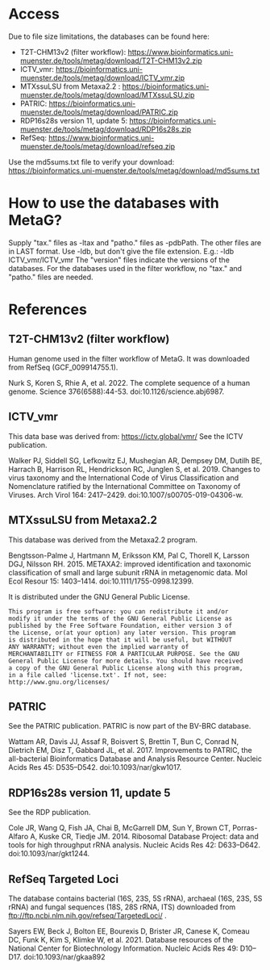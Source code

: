 # Access
Due to file size limitations, the databases can be found here:

* T2T-CHM13v2 (filter workflow): https://www.bioinformatics.uni-muenster.de/tools/metag/download/T2T-CHM13v2.zip
* ICTV_vmr: https://bioinformatics.uni-muenster.de/tools/metag/download/ICTV_vmr.zip
* MTXssuLSU from Metaxa2.2 : https://bioinformatics.uni-muenster.de/tools/metag/download/MTXssuLSU.zip
* PATRIC: https://bioinformatics.uni-muenster.de/tools/metag/download/PATRIC.zip
* RDP16s28s version 11, update 5: https://bioinformatics.uni-muenster.de/tools/metag/download/RDP16s28s.zip
* RefSeq: https://www.bioinformatics.uni-muenster.de/tools/metag/download/refseq.zip

Use the md5sums.txt file to verify your download: https://bioinformatics.uni-muenster.de/tools/metag/download/md5sums.txt

# How to use the databases with MetaG?
Supply "tax." files as -ltax and "patho." files as -pdbPath.
The other files are in LAST format. Use -ldb, but don't give
the file extension. E.g.: -ldb ICTV_vmr/ICTV_vmr
The "version" files indicate the versions of the databases.
For the databases used in the filter workflow, no "tax." and
"patho." files are needed.

# References

## T2T-CHM13v2 (filter workflow)
Human genome used in the filter workflow of MetaG. It was downloaded from RefSeq (GCF_009914755.1).

Nurk S, Koren S, Rhie A, et al. 2022.
	The complete sequence of a human genome.
	Science 376(6588):44-53. doi:10.1126/science.abj6987.

## ICTV_vmr
This data base was derived from: https://ictv.global/vmr/
See the ICTV publication.

Walker PJ, Siddell SG, Lefkowitz EJ, Mushegian AR, Dempsey DM,
Dutilh BE, Harrach B, Harrison RL, Hendrickson RC, Junglen S,
et al. 2019.
	Changes to virus taxonomy and the International Code of Virus
	Classification and Nomenclature ratified by the International
	Committee on Taxonomy of Viruses.
	Arch Virol 164: 2417–2429. doi:10.1007/s00705-019-04306-w.

## MTXssuLSU from Metaxa2.2
This database was derived from the Metaxa2.2 program.

Bengtsson-Palme J, Hartmann M, Eriksson KM, Pal C, Thorell K,
Larsson DGJ, Nilsson RH. 2015.
	METAXA2: improved identification and taxonomic classification
	of small and large subunit rRNA in metagenomic data.
	Mol Ecol Resour 15: 1403–1414. doi:10.1111/1755-0998.12399.

It is distributed under the GNU General Public License. 

	This program is free software: you can redistribute it and/or
	modify it under the terms of the GNU General Public License as
	published by the Free Software Foundation, either version 3 of
	the License, or(at your option) any later version. This program
	is distributed in the hope that it will be useful, but WITHOUT
	ANY WARRANTY; without even the implied warranty of
	MERCHANTABILITY or FITNESS FOR A PARTICULAR PURPOSE. See the GNU
	General Public License for more details. You should have received
	a copy of the GNU General Public License along with this program,
	in a file called 'license.txt'. If not, see:
	http://www.gnu.org/licenses/

## PATRIC
See the PATRIC publication. PATRIC is now part of the BV-BRC database.

Wattam AR, Davis JJ, Assaf R, Boisvert S, Brettin T, Bun C,
Conrad N, Dietrich EM, Disz T, Gabbard JL, et al. 2017.
	Improvements to PATRIC, the all-bacterial Bioinformatics Database
	and Analysis Resource Center.
	Nucleic Acids Res 45: D535–D542. doi:10.1093/nar/gkw1017.

## RDP16s28s version 11, update 5
See the RDP publication.

Cole JR, Wang Q, Fish JA, Chai B, McGarrell DM, Sun Y, Brown CT,
Porras-Alfaro A, Kuske CR, Tiedje JM. 2014.
	Ribosomal Database Project: data and tools for high throughput rRNA analysis.
	Nucleic Acids Res 42: D633–D642. doi:10.1093/nar/gkt1244.
	
## RefSeq Targeted Loci
The database contains bacterial (16S, 23S, 5S rRNA), archaeal (16S, 23S, 5S rRNA) and fungal
sequences (18S, 28S rRNA, ITS) downloaded from ftp://ftp.ncbi.nlm.nih.gov/refseq/TargetedLoci/ .

Sayers EW, Beck J, Bolton EE, Bourexis D, Brister JR, Canese K, Comeau DC,
Funk K, Kim S, Klimke W, et al. 2021.
	Database resources of the National Center for Biotechnology Information.
	Nucleic Acids Res 49: D10–D17. doi:10.1093/nar/gkaa892



